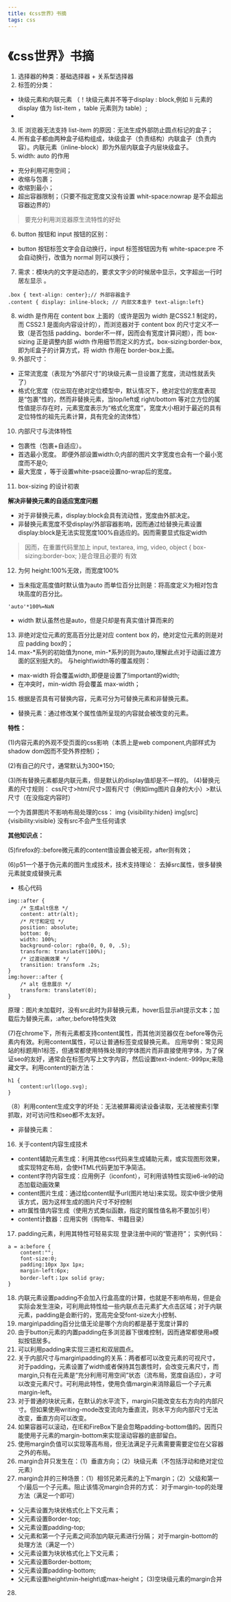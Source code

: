 ```yaml
---
title: 《css世界》书摘
tags: css
---
```

# 《css世界》书摘
1. 选择器的种类：基础选择器 + 关系型选择器
2. 标签的分类：
- 块级元素和内联元素 （！块级元素并不等于display : block,例如 li 元素的 display 值为 list-item ，table 元素则为 table）;
- 
3. IE 浏览器无法支持 list-item 的原因：无法生成外部防止圆点标记的盒子；
4. 所有盒子都由两种盒子结构组成，块级盒子（负责结构）内联盒子（负责内容）。内联元素（inline-block）即为外层内联盒子内层块级盒子。
5. width: auto 的作用
- 充分利用可用空间；
- 收缩与包裹；
- 收缩到最小；
- 超出容器限制；（只要不指定宽度又没有设置 whit-space:nowrap 是不会超出容器边界的）
> 要充分利用浏览器原生流特性的好处
6. button 按钮和 input 按钮的区别：
- button 按钮标签文字会自动换行，input 标签按钮因为有 white-space:pre 不会自动换行，改值为 normal 则可以换行； 
7. 需求：模块内的文字是动态的，要求文字少的时候居中显示，文字超出一行时居左显示 。

```
.box { text-align: center};// 外部容器盒子
.content { display: inline-block; // 内部文本盒子 text-align:left}
```

8. width 是作用在 content box 上面的（或许是因为 width 是CSS2.1 制定的，而 CSS2.1 是面向内容设计的），而浏览器对于 content box 的尺寸定义不一致（是否包括 padding、border不一样，因而会有宽度计算问题），而 box-sizing 正是调整内部 width 作用细节而定义的方式，box-sizing:border-box,即为IE盒子的计算方式，将 width 作用在 border-box上面。
9. 外部尺寸：
- 正常流宽度（表现为“外部尺寸”的块级元素一旦设置了宽度，流动性就丢失了）
- 格式化宽度（仅出现在绝对定位模型中，默认情况下，绝对定位的宽度表现是“包裹”性的，然而非替换元素，当top/left或 right/bottom 等对立方位的属性值提示存在时，元素宽度表示为“格式化宽度”，宽度大小相对于最近的具有定位特性的祖先元素计算，具有完全的流体性）
10. 内部尺寸与流体特性
- 包裹性（包裹+自适应）。
- 首选最小宽度。
即便外部设置width:0;内部的图片文字宽度也会有一个最小宽度而不是0;
- 最大宽度
，等于设置white-psace设置no-wrap后的宽度。
11. box-sizing 的设计初衷

**解决非替换元素的自适应宽度问题**
- 对于非替换元素，display:block会具有流动性，宽度由外部决定。
- 非替换元素宽度不受display/外部容器影响，因而通过给替换元素设置display:block是无法实现宽度100%自适应的。因而需要显式指定width
> 因而，在重置代码里加上 input, textarea, img, video, object { box-sizing:border-box; }是合理且必要的
有效
12. 为何 height:100%无效，而宽度100%
- 当未指定高度值时默认值为auto
而单位百分比则是：将高度定义为相对包含块高度的百分比。
```
'auto'*100%=NaN
```
- width 默认虽然也是auto，但是只却是有真实值计算而来的
13. 非绝对定位元素的宽高百分比是对应 content box 的，绝对定位元素的则是对应 padding box的；
14. max-*系列的初始值为none, min-*系列的则为auto,理解此点对于动画过渡方面的区别挺大的。
与height\width等的覆盖规则：
- max-width 将会覆盖width,即便是设置了!important的width;
- 在冲突时，min-width 将会覆盖 max-width；
15. 根据是否具有可替换内容，元素可分为可替换元素和非替换元素。
- 替换元素：通过修改某个属性值所呈现的内容就会被改变的元素。

**特性：**

(1)内容元素的外观不受页面的css影响（本质上是web component,内部样式为shadow dom因而不受外界控制）；

(2)有自己的尺寸，通常默认为300*150;

(3)所有替换元素都是内联元素，但是默认的display值却是不一样的。
(4)替换元素的尺寸规则：
css尺寸>html尺寸>固有尺寸（例如img图片自身的大小）>默认尺寸（在没指定内容时）

一个为首屏图片不影响布局处理的css：
img {visibility:hiden}
img[src] {visibility:visible}
没有src不会产生任何请求

**其他知识点：**

(5)firefox的::before微元素的content值设置会被无视，after则有效；

(6)p51一个基于伪元素的图片生成技术，技术支持理论：
去掉src属性，很多替换元素就变成替换元素
- 核心代码

```
img::after {
    /* 生成alt信息 */
    content: attr(alt);
    /* 尺寸和定位 */
    position: absolute;
    bottom: 0;
    width: 100%;
    background-color: rgba(0, 0, 0, .5);
    transform: translateY(100%);
    /* 过渡动画效果 */
    transition: transform .2s;
}
img:hover::after {
    /* alt 信息展示 */
    transform: translateY(0);
}
```
原理：图片未加载时，没有src此时为非替换元素，hover后显示alt提示文本；加载后为替换元素，:after,:before特性失效

(7)在chrome下，所有元素都支持content属性，而其他浏览器仅在:before等伪元素内有效。利用content属性，可以让普通标签变成替换元素。
应用举例：常见网站的标题用h1标签，但通常都使用特殊处理的字体图片而非直接使用字体，为了保证seo的友好，通常会在标签内写上文字内容，然后设置text-indent:-999px;来隐藏文字。利用content的新方法：

```
h1 {
    content:url(logo.svg);
}
```

（8）利用content生成文字的坏处：无法被屏幕阅读设备读取，无法被搜索引擎抓取，对可访问性和seo都不太友好。


- 非替换元素：
16. 关于content内容生成技术
- content辅助元素生成：利用其他css代码来生成辅助元素，或实现图形效果，或实现特定布局，会使HTML代码更加干净简洁。
- content字符内容生成：应用例子（iconfont），可利用该特性实现ie6-ie9的动态加载动画效果
- content图片生成：通过给content赋予url(图片地址)来实现。现实中很少使用该方式，因为这样生成的图片尺寸不好控制
- attr属性值内容生成（使用方式类似函数，指定的属性值名称不要加引号）
- content计数器：应用实例（购物车、书籍目录）
17. padding元素，利用其特性可轻易实现 登录注册中间的“管道符”；
实例代码：
```
a = a:before {
    content:"";
    font-size:0;
    padding:10px 3px 1px;
    margin-left:6px;
    border-left；1px solid gray; 
}
```
18. 内联元素设置padding不会加入行盒高度的计算，也就是不影响布局，但是会实际会发生渲染，可利用此特性给一些内联点击元素扩大点击区域；对于内联元素，padding是会断行的，宽高完全受font-size大小控制、
19. margin\padding百分比值无论是哪个方向的都是基于宽度计算的
20. 由于button元素的内置padding在多浏览器下很难控制，因而通常都使用a模拟按钮居多。
21. 可以利用padding来实现三道杠和双层圆点。
22. 关于内部尺寸与margin\padding的关系：两者都可以改变元素的可视尺寸，对于padding，元素设置了width或者保持其包裹性时，会改变元素尺寸，而margin,只有在元素是“充分利用可用空间”状态（流布局，宽度自适应），才可以改变元素尺寸。可利用此特性，使用负值margin来消除最后一个子元素margin-left。
23. 对于普通的块状元素，在默认的水平流下，margin只能改变左右方向的内部尺寸。但如果使用writing-mode改变流向为垂直流，则水平方向内部尺寸无法改变，垂直方向可以改变。
24. 如果容器可以滚动，在IE和FireBox下是会忽略padding-bottom值的。因而只能使用子元素的margin-bottom来实现滚动容器的底部留白。
25. 使用margin负值可以实现等高布局，但无法满足子元素需要需要定位在父容器之外的布局。
26. margin合并只发生在：（1）垂直方向；（2）块级元素（不包括浮动和绝对定位元素）
27. margin合并的三种场景：（1）相邻兄弟元素的上下margin；（2）父级和第一个/最后一个子元素。阻止该情况margin合并的方式：
对于margin-top的处理方法（满足一个即可）
- 父元素设置为块状格式化上下文元素；
- 父元素设置Border-top;
- 父元素设置padding-top;
- 父元素和第一个子元素之间添加内联元素进行分隔；
对于margin-bottom的处理方法（满足一个）
- 父元素设置为块状格式化上下文元素；
- 父元素设置Border-bottom;
- 父元素设置padding-bottom;
- 父元素设置height\min-height\或max-height；
(3)空块级元素的margin合并
28. 
